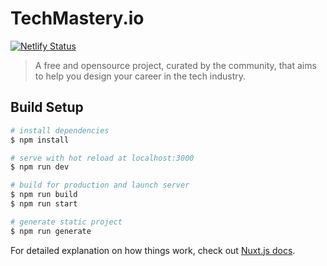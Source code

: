 # TechMastery.io

[![Netlify Status](https://api.netlify.com/api/v1/badges/cd7a9225-496b-491a-ad65-36fd1112f01a/deploy-status)](https://app.netlify.com/sites/eager-cray-0b0f14/deploys)

> A free and opensource project, curated by the community, that aims to help you design your career in the tech industry.

## Build Setup

``` bash
# install dependencies
$ npm install

# serve with hot reload at localhost:3000
$ npm run dev

# build for production and launch server
$ npm run build
$ npm run start

# generate static project
$ npm run generate
```

For detailed explanation on how things work, check out [Nuxt.js docs](https://nuxtjs.org).
